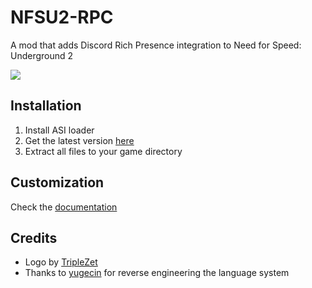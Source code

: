 # NFSU2-RPC

A mod that adds Discord Rich Presence integration to Need for Speed: Underground 2

<img src="assets/presence.png">  

## Installation

1. Install ASI loader
2. Get the latest version [here](https://github.com/wictornogueira/nfsu2-rpc/releases/latest/download/nfsu2-rpc.zip)
3. Extract all files to your game directory

## Customization

Check the [documentation](/docs/customization.md)

## Credits

- Logo by [TripleZet](https://www.deviantart.com/triplezet)
- Thanks to [yugecin](https://github.com/yugecin) for reverse engineering the language system
